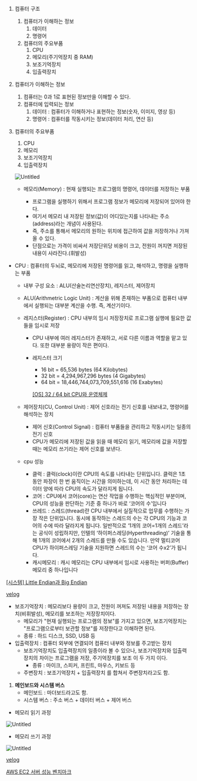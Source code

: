 1. 컴퓨터 구조
    1. 컴퓨터가 이해하는 정보
        1. 데이터
        2. 명령어
    2. 컴퓨터의 주요부품
        1. CPU
        2. 메모리(주기억장치 중 RAM)
        3. 보조기억장치
        4. 입출력장치

1. 컴퓨터가 이해하는 정보
    1. 컴퓨터는 0과 1로 표현된 정보만을 이해할 수 있다.
    2. 컴퓨터에 입력되는 정보
        1. 데이터 : 컴퓨터가 이해하거나 표현하는 정보(숫자, 이미지, 영상 등)
        2. 명령어 : 컴퓨터를 작동시키는 정보(데이터 처리, 연산 등)

1. 컴퓨터의 주요부품
    1. CPU
    2. 메모리
    3. 보조기억장치
    4. 입출력장치
    
    ![Untitled](https://prod-files-secure.s3.us-west-2.amazonaws.com/095a87f5-a376-4fbd-967e-624b74e66dfb/1980b96f-e2d2-425c-933b-1f374d651f38/Untitled.png)
    
    - 메모리(Memory) : 현재 실행되는 프로그램의 명령어, 데이터를 저장하는 부품
        - 프로그램을 실행하기 위해서 프로그램 정보가 메모리에 저장되어 있어야 한다.
        - 여기서 메모리 내 저장된 정보(값)이 어디있는지를 나타내는 주소(address)라는 개념이 사용된다.
        - 즉, 주소를 통해서 메모리의 원하는 위치에 접근하여 값을 저장하거나 가져올 수 있다.
        - 단점으로는 가격이 비싸서 저장단위당 비용이 크고, 전원이 꺼지면 저장된 내용이 사라진다.(휘발성)
        
        [](https://namu.wiki/w/RAM)
        

- CPU : 컴퓨터의 두뇌로, 메모리에 저장된 명령어를 읽고, 해석하고, 명령을 실행하는 부품
    - 내부 구성 요소 : ALU(산술논리연산장치), 레지스터, 제어장치
    - ALU(Arithmetric Logic Unit) : 계산을 위해 존재하는 부품으로 컴퓨터 내부에서 실행되는 대부분 계산을 수행. 즉, 계산기이다.
    - 레지스터(Register) : CPU 내부의 임시 저장장치로 프로그램 실행에 필요한 값들을 임시로 저장
        - CPU 내부에 여러 레지스터가 존재하고, 서로 다른 이름과 역할을 맡고 있다. 또한 대부분 용량이 작은 편이다.
        - 레지스터 크기
            - 16 bit = 65,536 bytes (64 Kilobytes)
            - 32 bit = 4,294,967,296 bytes (4 Gigabytes)
            - 64 bit = 18,446,744,073,709,551,616 (16 Exabytes)
            
            [[OS] 32 / 64 bit CPU와 운영체제](https://4ngeunlee.tistory.com/270)
            
    - 제어장치(CU, Control Unit) : 제어 신호라는 전기 신호를 내보내고, 명령어를 해석하는 장치
        - 제어 신호(Control Signal) : 컴퓨터 부품들을 관리하고 작동시키는 일종의 전기 신호
        - CPU가 메모리에 저장된 값을 읽을 때 메모리 읽기, 메모리에 값을 저장할 때는 메모리 쓰기라는 제어 신호를 보낸다.
    
    - cpu 성능
        - 클럭 : 클럭(clock)이란 CPU의 속도를 나타내는 단위입니다. 클럭은 1초 동안 파장이 한 번 움직이는 시간을 의미하는데, 이 시간 동안 처리하는 데이터 양에 따라 CPU의 속도가 달라지게 됩니다.
        - 코어 : CPU에서 코어(core)는 연산 작업을 수행하는 핵심적인 부분이며, CPU의 성능을 판단하는 기준 중 하나가 바로 ‘코어의 수’입니다
        - 쓰레드 : 스레드(thread)란 CPU 내부에서 실질적으로 업무를 수행하는 가장 작은 단위입니다. 동시에 동작하는 스레드의 수는 각 CPU의 기능과 코어의 수에 따라 달라지게 됩니다. 일반적으로 ‘1개의 코어=1개의 스레드’라는 공식이 성립하지만, 인텔의 ‘하이퍼스레딩(Hyperthreading)’ 기술을 통해 1개의 코어에서 2개의 스레드를 만들 수도 있습니다. 만약 멀티코어 CPU가 하이퍼스레딩 기술을 지원하면 스레드의 수는 ‘코어 수x2’가 됩니다.
        - 캐시메모리 : 캐시 메모리는 CPU 내부에서 임시로 사용하는 버퍼(Buffer) 메모리 중 하나입니다
        

[[시스템] Little Endian과 Big Endian](https://devjh.tistory.com/22)

[velog](https://velog.io/@gent0807/CPU의-구조)

[](https://namu.wiki/w/CPU)

- 보조기억장치 : 메모리보다 용량이 크고, 전원이 꺼져도 저장된 내용을 저장하는 장치(비휘발성), 메모리를 보조하는 저장장치이다.
    - 메모리가 "현재 실행되는 프로그램의 정보"를 가지고 있으면, 보조기억장치는 "프로그램으로부터 보관할 정보"를 저장한다고 이해하면 된다.
    - 종류 : 하드 디스크, SSD, USB 등
- 입출력장치 : 컴퓨터 외부에 연결되어 컴퓨터 내부와 정보를 주고받는 장치
    - 보조기억장치도 입출력장치의 일종이라 볼 수 있으나, 보조기억장치와 입출력장치의 차이는 프로그램을 저장, 주기억장치를 보조 이 두 가지 이다.
        - 종류 : 마이크, 스피커, 프린트, 마우스, 키보드 등
    - 주변장치 : 보조기억장치 + 입출력장치 를 합쳐서 주변장치라고도 함.

1.  **메인보드와 시스템 버스**
    - 메인보드 : 마더보드라고도 함.
    - 시스템 버스 : 주소 버스 + 데이터 버스 + 제어 버스
    

- 메모리 읽기 과정

![Untitled](https://prod-files-secure.s3.us-west-2.amazonaws.com/095a87f5-a376-4fbd-967e-624b74e66dfb/a7891903-52d9-459e-8599-e2def05b8791/Untitled.png)

- 메모리 쓰기 과정

![Untitled](https://prod-files-secure.s3.us-west-2.amazonaws.com/095a87f5-a376-4fbd-967e-624b74e66dfb/162ecf34-ce1a-419b-b074-be97fdea254b/Untitled.png)

[velog](https://velog.io/@dochis/초기-스타트업을-위한-서버선택-가이드)

[AWS EC2 서버 성능 벤치마크](https://blog.naver.com/PostView.naver?blogId=cks2571&logNo=221331262571)
